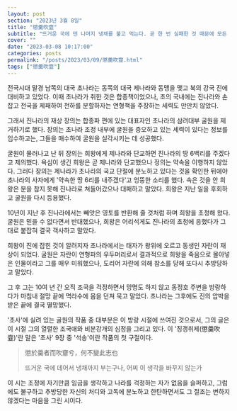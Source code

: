 ```yaml
---
layout: post
section: "2023년 3월 8일"
title: "懲羹吹韲"
subtitle: "뜨거운 국에 덴 나머지 냉채를 불고 먹는다. 곧 한 번 실패한 것 때문에 모든 일에 지나치게 조심하는 것을 비유하는 말이다."
cover: ""
date: "2023-03-08 10:17:00"
categories: posts
permalink: "/posts/2023/03/09/懲羹吹韲.html"
tags: ["懲羹吹韲"]
---
```


전국시대 말경 남쪽의 대국 초나라는 동쪽의 대국 제나라와 동맹을 맺고 북의 강국 진에 대비하고 있었다. 이때 초나라가 취한 것은 합종책이었으나, 초의 국내에는 진나라와 손잡고 전국을 제패하여 천하를 분할하자는 연형책을 주장하는 세력도 만만치 않았다.

그래서 진나라의 재상 장의는 합종파 편에 있는 대표자인 초나라의 삼려대부 굴원을 제거하기로 했다. 장의는 초나라 조정 내부에 굴원을 증오하고 있는 세력이 있다는 정보를 입수하고는, 그들을 매수하여 굴원을 실각시키는 데 성공했다.

굴원이 물러나고 난 뒤 장의는 희왕에게 제나라와 단교하면 진나라의 땅 6백리를 주겠다고 제의했다. 욕심이 생긴 희왕은 곧 제나라와 단교했으나 정의는 약속을 이행하지 않았다. 그러다 장의는 제나라가 초나라의 국교 단절에 분노하고 있다는 것을 확인한 뒤에야 초나라의 사자에게 '약속한 땅 6리를 내주겠다'고 엉뚱한 소리를 했다. 속은 것을 안 희왕은 분을 참지 못해 진나라로 쳐들어갔으나 대패하고 말았다. 희왕은 지난 일을 후회하고 굴원을 다시 등용했다.

10년이 지난 후 진나라에서는 빼앗은 영토를 반환해 줄 것처럼 하며 희왕을 초청해 왔다. 굴원은 믿을 수 없다면서 반대했으나, 희왕은 어리석게도 진나라의 초청에 응했다가 그대로 붙잡혀 결국 객사하고 말았다.

희왕이 진에 잡힌 것이 알려지자 초나라에서는 태자가 왕위에 오르고 동생인 자란이 재상이 되었다. 굴원은 자란이 연형파의 우두머리로서 결과적으로 희왕을 죽음으로 몰아넣은 인물이라고 그를 매우 미워했으나, 도리어 자란에 의해 참소를 당해 또다시 추방당하고 말았다.

그 후 그는 10여 년 간 오직 조국을 걱정하면서 망명도 하지 않고 동정호 주변을 방랑하다가 마침내 절망 끝에 멱라수에 몸을 던져 묵고 말았다. 초나라는 그후에도 진의 압박을 받은 끝에 결국 멸망했다.

'초사'에 실려 있는 굴원의 작품 중 대부분은 이 방랑 시절에 쓰여진 것으로서, 그의 글은 이 시절 그의 열렬한 조국애와 비분강개의 심정을 그리고 있다. 이 '징갱취제(懲羹吹韲)'란 말은 '초사' 9장 중 '석송'이란 작품의 첫 구절이다.

<blockquote>
    <p>懲於羹者而吹齏兮，何不變此志也</p>
    <p>뜨거운 국에 데어서 냉채까지 부는구나, 어찌 이 생각을 바꾸지 않는가</p>
</blockquote>

이 시는 조정에 자기만큼 임금을 생각하고 나라를 걱정하는 자가 없음을 슬퍼하고, 그럼에도 불구하고 추방당한 자신의 처디와 고독에 분노하고 한탄하면서도 그 절조는 변하지 않겠다는 마음을 그린 시이다.
